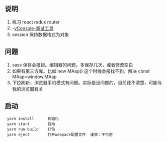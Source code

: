## 说明
 1. 练习 react redux router
 2.  -[vConsole-调试工具](https://github.com/Tencent/vConsole/blob/dev/README_CN.md)
 3.  session 保持数据格式为对象
## 问题
 1. sass 保存会报错。编辑器的问题，多保存几次，或者修改空白
 2. 如果有第三方库。比如 new MAap() 这个时候会报找不到，解决 const MAap=window.MAap 
 3. 下拉刷新，浏览器手机模式有问题。实际是没问题的，目前还不清楚，可能与我的浏览器有关
## 启动
 ```
  yarn install      初始化
  yarn start        启动
  yarn run build    打包
  yarn eject        打开webpack配置文件  谨慎：不可逆
 ```

